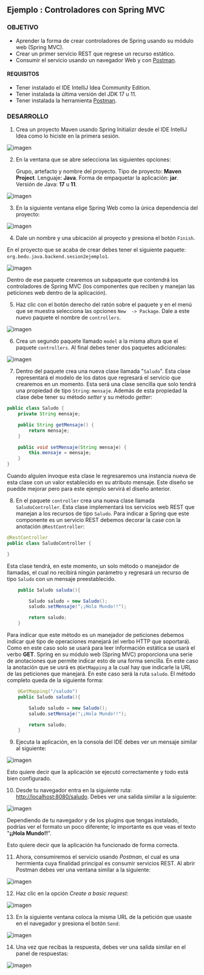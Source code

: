 ## Ejemplo : Controladores con Spring MVC

### OBJETIVO
- Aprender la forma de crear controladores de Spring usando su módulo web (Spring MVC).
- Crear un primer servicio REST que regrese un recurso estático.
- Consumir el servicio usando un navegador Web y con [Postman](https://www.postman.com/downloads/).

#### REQUISITOS
- Tener instalado el IDE IntelliJ Idea Community Edition.
- Tener instalada la última versión del JDK 17 u 11.
- Tener instalada la herramienta [Postman](https://www.postman.com/downloads/).

### DESARROLLO

1. Crea un proyecto Maven usando Spring Initializr desde el IDE IntelliJ Idea como lo hiciste en la primera sesión.

![imagen](img/img_01.png)

2.  En la ventana que se abre selecciona las siguientes opciones:

    Grupo, artefacto y nombre del proyecto.
    Tipo de proyecto: **Maven Project**.
    Lenguaje: **Java**.
    Forma de empaquetar la aplicación: **jar**.
    Versión de Java: **17** u **11**.

![imagen](img/img_02.png)

3. En la siguiente ventana elige Spring Web como la única dependencia del proyecto:

![imagen](img/img_03.png)

4. Dale un nombre y una ubicación al proyecto y presiona el botón `Finish`.

En el proyecto que se acaba de crear debes tener el siguiente paquete: `org.bedu.java.backend.sesion2ejemplo1`. 

![imagen](img/img_04.png)

Dentro de ese paquete crearemos un subpaquete que contendrá los controladores de Spring MVC (los componentes que reciben y manejan las peticiones web dentro de la aplicación).

5. Haz clic con el botón derecho del ratón sobre el paquete y en el menú que se muestra selecciona las opciones `New  -> Package`. Dale a este nuevo paquete el nombre de `controllers`.

![imagen](img/img_05.png)

6. Crea un segundo paquete llamado `model` a la misma altura que el paquete `controllers`. Al final debes tener dos paquetes adicionales:

![imagen](img/img_06.png)

7. Dentro del paquete crea una nueva clase llamada "`Saludo`". Esta clase representará el modelo de los datos que regresará el servicio que crearemos en un momento. Esta será una clase sencilla que solo tendrá una propiedad de tipo `String`: `mensaje`. Además de esta propiedad la clase debe tener su método *setter* y su método *getter*:    

```java
public class Saludo {
    private String mensaje;

    public String getMensaje() {
        return mensaje;
    }

    public void setMensaje(String mensaje) {
        this.mensaje = mensaje;
    }
}
```

Cuando alguien invoque esta clase le regresaremos una instancia nueva de esta clase con un valor establecido en su atributo mensaje. Este diseño se puedde mejorar pero para este ejemplo servirá el diseño anterior.

8. En el paquete `controller` crea una nueva clase llamada `SaludoController`. Esta clase implementará los servicios web REST que manejan a los recursos de tipo `Saludo`. Para indicar a Spring que este componente es un servicio REST debemos decorar la case con la anotación `@RestController`:

```java
@RestController
public class SaludoController {

}
```

Esta clase tendrá, en este momento, un  solo método o manejador de llamadas, el cual no recibirá ningún parámetro y regresará un recurso de tipo `Saludo` con un mensaje preestablecido.

```java
    public Saludo saluda(){

        Saludo saludo = new Saludo();
        saludo.setMensaje("¡¡Hola Mundo!!");

        return saludo;
    }
```

Para indicar que este método es un manejador de peticiones debemos indicar qué tipo de operaciones manejará (el verbo HTTP que soportará). Como en este caso solo se usará para leer información estática se usará el verbo **GET**. Spring en su módulo web (Spring MVC) proporciona una serie de anotaciones que permite indicar esto de una forma sencilla. En este caso la anotación que se usrá es `@GetMapping` a la cual hay que indicarle la URL de las peticiones que manejará. En este caso será la ruta `saludo`. El método completo queda de la siguiente forma:

```java
    @GetMapping("/saludo")
    public Saludo saluda(){

        Saludo saludo = new Saludo();
        saludo.setMensaje("¡¡Hola Mundo!!");

        return saludo;
    }
```

9. Ejecuta la aplicación, en la consola del IDE debes ver un mensaje similar al siguiente:

![imagen](img/img_07.png)

Esto quiere decir que la aplicación se ejecutó correctamente y todo está bien configurado.

10. Desde tu navegador entra en la siguiente ruta: [http://localhost:8080/saludo](http://localhost:8080/saludo). Debes ver una salida similar a la siguiente:

![imagen](img/img_08.png)

Dependiendo de tu navegador y de los plugins que tengas instalado, podrías ver el formato un poco diferente; lo importante es que veas el texto "**¡¡Hola Mundo!!**".

Esto quiere decir que la aplicación ha funcionado de forma correcta.

11. Ahora, consumiremos el servicio usando *Postman*, el cual es una herrmienta cuya finalidad principal es consumir servicios REST. Al abrir Postman debes ver una ventana similar a la siguiente:

![imagen](img/img_09.png)

12. Haz clic en la opción *Create a basic request*:

![imagen](img/img_10.png)

13. En la siguiente ventana coloca la misma URL de la petición que usaste en el navegador y presiona el botón `Send`:

![imagen](img/img_11.png)

14. Una vez que recibas la respuesta, debes ver una salida similar en el panel de respuestas:

![imagen](img/img_12.png)
